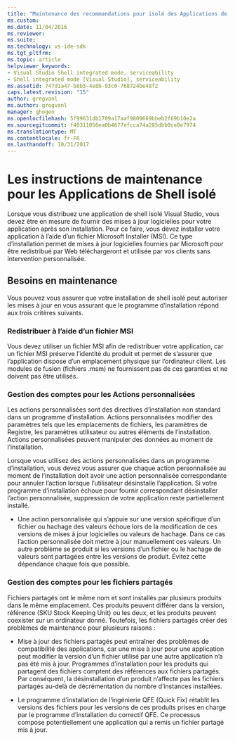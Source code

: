 ```yaml
---
title: "Maintenance des recommandations pour isolé des Applications de Shell | Documents Microsoft"
ms.custom: 
ms.date: 11/04/2016
ms.reviewer: 
ms.suite: 
ms.technology: vs-ide-sdk
ms.tgt_pltfrm: 
ms.topic: article
helpviewer_keywords:
- Visual Studio Shell integrated mode, serviceability
- Shell integrated mode [Visual Studio], serviceability
ms.assetid: 747d1a47-b8b3-4e8b-93c0-768724be48f2
caps.latest.revision: "15"
author: gregvanl
ms.author: gregvanl
manager: ghogen
ms.openlocfilehash: 5f99631db1709a17aaf9809669bbeb2f69b10e2a
ms.sourcegitcommit: f40311056ea0b4677efcca74a285dbb0ce0e7974
ms.translationtype: MT
ms.contentlocale: fr-FR
ms.lasthandoff: 10/31/2017
---
```

# <a name="servicing-guidelines-for-isolated-shell-applications"></a>Les instructions de maintenance pour les Applications de Shell isolé
Lorsque vous distribuez une application de shell isolé Visual Studio, vous devez être en mesure de fournir des mises à jour logicielles pour votre application après son installation. Pour ce faire, vous devez installer votre application à l’aide d’un fichier Microsoft Installer (MSI). Ce type d’installation permet de mises à jour logicielles fournies par Microsoft pour être redistribué par Web téléchargeront et utilisée par vos clients sans intervention personnalisée.  
  
## <a name="servicing-requirements"></a>Besoins en maintenance  
 Vous pouvez vous assurer que votre installation de shell isolé peut autoriser les mises à jour en vous assurant que le programme d’installation répond aux trois critères suivants.  
  
### <a name="redistribute-by-using-an-msi"></a>Redistribuer à l’aide d’un fichier MSI  
 Vous devez utiliser un fichier MSI afin de redistribuer votre application, car un fichier MSI préserve l’identité du produit et permet de s’assurer que l’application dispose d’un emplacement physique sur l’ordinateur client. Les modules de fusion (fichiers .msm) ne fournissent pas de ces garanties et ne doivent pas être utilisés.  
  
### <a name="accounting-for-custom-actions"></a>Gestion des comptes pour les Actions personnalisées  
 Les actions personnalisées sont des directives d’installation non standard dans un programme d’installation. Actions personnalisées modifier des paramètres tels que les emplacements de fichiers, les paramètres de Registre, les paramètres utilisateur ou autres éléments de l’installation. Actions personnalisées peuvent manipuler des données au moment de l’installation.  
  
 Lorsque vous utilisez des actions personnalisées dans un programme d’installation, vous devez vous assurer que chaque action personnalisée au moment de l’installation doit avoir une action personnalisée correspondante pour annuler l’action lorsque l’utilisateur désinstalle l’application. Si votre programme d’installation échoue pour fournir correspondant désinstaller l’action personnalisée, suppression de votre application reste partiellement installé.  
  
-   Une action personnalisée qui s’appuie sur une version spécifique d’un fichier ou hachage des valeurs échoue lors de la modification de ces versions de mises à jour logicielles ou valeurs de hachage. Dans ce cas l’action personnalisée doit mettre à jour manuellement ces valeurs. Un autre problème se produit si les versions d’un fichier ou le hachage de valeurs sont partagées entre les versions de produit. Évitez cette dépendance chaque fois que possible.  
  
### <a name="accounting-for-shared-files"></a>Gestion des comptes pour les fichiers partagés  
 Fichiers partagés ont le même nom et sont installés par plusieurs produits dans le même emplacement. Ces produits peuvent différer dans la version, référence (SKU Stock Keeping Unit) ou les deux, et les produits peuvent coexister sur un ordinateur donné. Toutefois, les fichiers partagés créer des problèmes de maintenance pour plusieurs raisons :  
  
-   Mise à jour des fichiers partagés peut entraîner des problèmes de compatibilité des applications, car une mise à jour pour une application peut modifier la version d’un fichier utilisé par une autre application n’a pas été mis à jour. Programmes d’installation pour les produits qui partagent des fichiers comptent des références aux fichiers partagés. Par conséquent, la désinstallation d’un produit n’affecte pas les fichiers partagés au-delà de décrémentation du nombre d’instances installées.  
  
-   Le programme d’installation de l’ingénierie QFE (Quick Fix) rétablit les versions des fichiers pour les versions de ces produits prises en charge par le programme d’installation du correctif QFE. Ce processus compose potentiellement une application qui a remis un fichier partagé mis à jour.